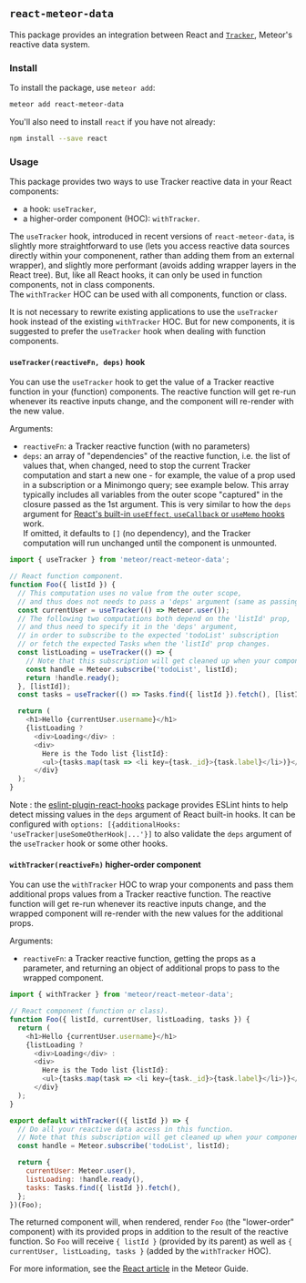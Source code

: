 ## `react-meteor-data`

This package provides an integration between React and [`Tracker`](https://atmospherejs.com/meteor/tracker), Meteor's reactive data system.

### Install

To install the package, use `meteor add`:

```bash
meteor add react-meteor-data
```

You'll also need to install `react` if you have not already:

```bash
npm install --save react
```

### Usage

This package provides two ways to use Tracker reactive data in your React components:
- a hook: `useTracker`,
- a higher-order component (HOC): `withTracker`.

The `useTracker` hook, introduced in recent versions of `react-meteor-data`, is slightly more straightforward to use (lets you access reactive data sources directly within your componenent, rather than adding them from an external wrapper), and slightly more performant (avoids adding wrapper layers in the React tree). But, like all React hooks, it can only be used in function components, not in class components.  
The `withTracker` HOC can be used with all components, function or class.

It is not necessary to rewrite existing applications to use the `useTracker` hook instead of the existing `withTracker` HOC. But for new components, it is suggested to prefer the `useTracker` hook when dealing with function components.

#### `useTracker(reactiveFn, deps)` hook

You can use the `useTracker` hook to get the value of a Tracker reactive function in your (function) components. The reactive function will get re-run whenever its reactive inputs change, and the component will re-render with the new value.

Arguments:
- `reactiveFn`: a Tracker reactive function (with no parameters)
- `deps`: an array of "dependencies" of the reactive function, i.e. the list of values that, when changed, need to stop the current Tracker computation and start a new one - for example, the value of a prop used in a subscription or a Minimongo query; see example below. This array typically includes all variables from the outer scope "captured" in the closure passed as the 1st argument. This is very similar to how the `deps` argument for [React's built-in `useEffect`, `useCallback` or `useMemo` hooks](https://reactjs.org/docs/hooks-reference.html) work.  
If omitted, it defaults to `[]` (no dependency), and the Tracker computation will run unchanged until the component is unmounted.

```js
import { useTracker } from 'meteor/react-meteor-data';

// React function component.
function Foo({ listId }) {
  // This computation uses no value from the outer scope,
  // and thus does not needs to pass a 'deps' argument (same as passing []).
  const currentUser = useTracker(() => Meteor.user());
  // The following two computations both depend on the 'listId' prop,
  // and thus need to specify it in the 'deps' argument,
  // in order to subscribe to the expected 'todoList' subscription
  // or fetch the expected Tasks when the 'listId' prop changes.
  const listLoading = useTracker(() => {
    // Note that this subscription will get cleaned up when your component is unmounted.
    const handle = Meteor.subscribe('todoList', listId);
    return !handle.ready();
  }, [listId]);
  const tasks = useTracker(() => Tasks.find({ listId }).fetch(), [listId]);

  return (
    <h1>Hello {currentUser.username}</h1>
    {listLoading ?
      <div>Loading</div> :
      <div>
        Here is the Todo list {listId}:
        <ul>{tasks.map(task => <li key={task._id}>{task.label}</li>)}</ul>
      </div}
  );
}
```

Note : the [eslint-plugin-react-hooks](https://www.npmjs.com/package/eslint-plugin-react-hooks) package provides ESLint hints to help detect missing values in the `deps` argument of React built-in hooks. It can be configured with `options: [{additionalHooks: 'useTracker|useSomeOtherHook|...'}]` to also validate the `deps` argument of the `useTracker` hook or some other hooks.

#### `withTracker(reactiveFn)` higher-order component

You can use the `withTracker` HOC to wrap your components and pass them additional props values from a Tracker reactive function. The reactive function will get re-run whenever its reactive inputs change, and the wrapped component will re-render with the new values for the additional props.

Arguments:
- `reactiveFn`: a Tracker reactive function, getting the props as a parameter, and returning an object of additional props to pass to the wrapped component.

```js
import { withTracker } from 'meteor/react-meteor-data';

// React component (function or class).
function Foo({ listId, currentUser, listLoading, tasks }) {
  return (
    <h1>Hello {currentUser.username}</h1>
    {listLoading ?
      <div>Loading</div> :
      <div>
        Here is the Todo list {listId}:
        <ul>{tasks.map(task => <li key={task._id}>{task.label}</li>)}</ul>
      </div}
  );
}

export default withTracker(({ listId }) => {
  // Do all your reactive data access in this function.
  // Note that this subscription will get cleaned up when your component is unmounted
  const handle = Meteor.subscribe('todoList', listId);

  return {
    currentUser: Meteor.user(),
    listLoading: !handle.ready(),
    tasks: Tasks.find({ listId }).fetch(),
  };
})(Foo);
```

The returned component will, when rendered, render `Foo` (the "lower-order" component) with its provided props in addition to the result of the reactive function. So `Foo` will receive `{ listId }` (provided by its parent) as well as `{ currentUser, listLoading, tasks }` (added by the `withTracker` HOC).

For more information, see the [React article](http://guide.meteor.com/react.html) in the Meteor Guide.
